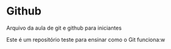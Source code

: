 # Github

Arquivo da aula de git e github para iniciantes

Este é um repositório teste para ensinar como o Git funciona:w
